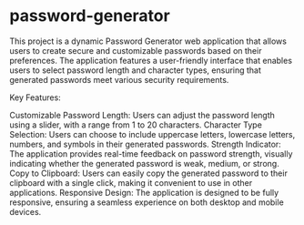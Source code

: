 # password-generator
This project is a dynamic Password Generator web application that allows users to create secure and customizable passwords based on their preferences. The application features a user-friendly interface that enables users to select password length and character types, ensuring that generated passwords meet various security requirements.

Key Features:

Customizable Password Length: Users can adjust the password length using a slider, with a range from 1 to 20 characters.
Character Type Selection: Users can choose to include uppercase letters, lowercase letters, numbers, and symbols in their generated passwords.
Strength Indicator: The application provides real-time feedback on password strength, visually indicating whether the generated password is weak, medium, or strong.
Copy to Clipboard: Users can easily copy the generated password to their clipboard with a single click, making it convenient to use in other applications.
Responsive Design: The application is designed to be fully responsive, ensuring a seamless experience on both desktop and mobile devices.
